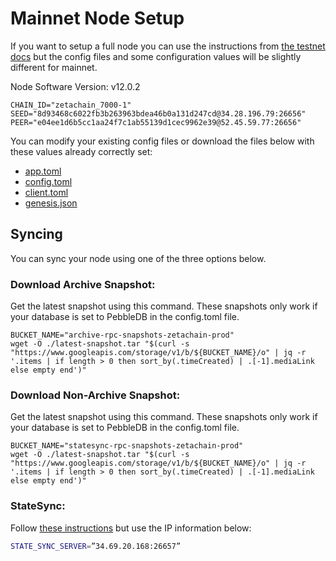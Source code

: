 # Mainnet Node Setup

If you want to setup a full node you can use the instructions from
[the testnet docs](/validators/state-sync) but the config files and some
configuration values will be slightly different for mainnet.

Node Software Version: v12.0.2

```
CHAIN_ID="zetachain_7000-1"
SEED="8d93468c6022fb3b263963bdea46b0a131d247cd@34.28.196.79:26656"
PEER="e04ee1d6b5cc1aa24f7c1ab55139d1cec9962e39@52.45.59.77:26656"
```

You can modify your existing config files or download the files below with these
values already correctly set:

- [app.toml](https://github.com/zeta-chain/network-mainnet/blob/main/network_files/config/app.toml)
- [config.toml](https://github.com/zeta-chain/network-mainnet/blob/main/network_files/config/config.toml)
- [client.toml](https://github.com/zeta-chain/network-mainnet/blob/main/network_files/config/client.toml)
- [genesis.json](https://github.com/zeta-chain/network-mainnet/blob/main/network_files/config/genesis.json)

## Syncing

You can sync your node using one of the three options below.

### Download Archive Snapshot:

Get the latest snapshot using this command. These snapshots only work if your
database is set to PebbleDB in the config.toml file.

```
BUCKET_NAME="archive-rpc-snapshots-zetachain-prod"
wget -O ./latest-snapshot.tar "$(curl -s "https://www.googleapis.com/storage/v1/b/${BUCKET_NAME}/o" | jq -r '.items | if length > 0 then sort_by(.timeCreated) | .[-1].mediaLink else empty end')"
```

### Download Non-Archive Snapshot:

Get the latest snapshot using this command. These snapshots only work if your
database is set to PebbleDB in the config.toml file.

```
BUCKET_NAME="statesync-rpc-snapshots-zetachain-prod"
wget -O ./latest-snapshot.tar "$(curl -s "https://www.googleapis.com/storage/v1/b/${BUCKET_NAME}/o" | jq -r '.items | if length > 0 then sort_by(.timeCreated) | .[-1].mediaLink else empty end')"
```

### StateSync:

Follow [these instructions](/validators/state-sync/) but use the IP information
below:

```bash
STATE_SYNC_SERVER=”34.69.20.168:26657”
```
